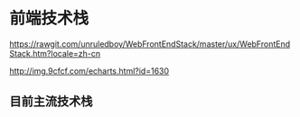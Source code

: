 
# 前端技术栈

https://rawgit.com/unruledboy/WebFrontEndStack/master/ux/WebFrontEndStack.htm?locale=zh-cn  

http://img.9cfcf.com/echarts.html?id=1630

## 目前主流技术栈
